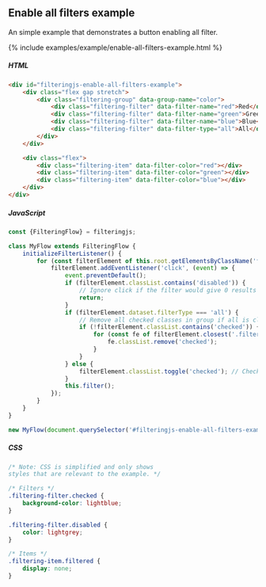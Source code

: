## Enable all filters example

An simple example that demonstrates a button enabling all filter.

{% include examples/example/enable-all-filters-example.html %}

<div class="tabs-start"></div>

<div class="tab-title"></div>

##### HTML

<div class="tab-content"></div>

```html
<div id="filteringjs-enable-all-filters-example">
    <div class="flex gap stretch">
        <div class="filtering-group" data-group-name="color">
            <div class="filtering-filter" data-filter-name="red">Red</div>
            <div class="filtering-filter" data-filter-name="green">Green</div>
            <div class="filtering-filter" data-filter-name="blue">Blue</div>
            <div class="filtering-filter" data-filter-type="all">All</div>
        </div>
    </div>

    <div class="flex">
        <div class="filtering-item" data-filter-color="red"></div>
        <div class="filtering-item" data-filter-color="green"></div>
        <div class="filtering-item" data-filter-color="blue"></div>
    </div>
</div>
```

<div class="tab-title"></div>

##### JavaScript

<div class="tab-content"></div>

```js
const {FilteringFlow} = filteringjs;

class MyFlow extends FilteringFlow {
    initializeFilterListener() {
        for (const filterElement of this.root.getElementsByClassName('filtering-filter')) {
            filterElement.addEventListener('click', (event) => {
                event.preventDefault();
                if (filterElement.classList.contains('disabled')) {
                    // Ignore click if the filter would give 0 results
                    return;
                }
                if (filterElement.dataset.filterType === 'all') {
                    // Remove all checked classes in group if all is clicked
                    if (!filterElement.classList.contains('checked')) {
                        for (const fe of filterElement.closest('.filtering-group').getElementsByClassName('filtering-filter')) {
                            fe.classList.remove('checked');
                        }
                    }
                } else {
                    filterElement.classList.toggle('checked'); // Check or uncheck filter
                }
                this.filter();
            });
        }
    }
}

new MyFlow(document.querySelector('#filteringjs-enable-all-filters-example'));
```

<div class="tab-title"></div>

##### CSS

<div class="tab-content"></div>

>

```css
/* Note: CSS is simplified and only shows
styles that are relevant to the example. */

/* Filters */
.filtering-filter.checked {
    background-color: lightblue;
}

.filtering-filter.disabled {
    color: lightgrey;
}

/* Items */
.filtering-item.filtered {
    display: none;
}
```

<div class="tabs-end"></div>
